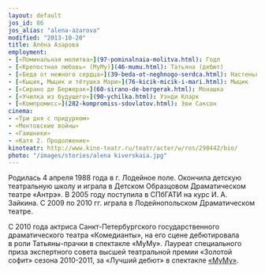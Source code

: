 ```yaml
---
layout: default
jos_id: 86
jos_alias: "alena-azarova"
modified: "2013-10-20"
title: Алёна Азарова
employment:
- [«Поминальная молитва»](97-pominalnaia-molitva.html): Годл
- [«Крепостная любовь» (МуМу)](46-mumu.html): Татьяна (дебют)
- [«Беда от нежного сердца»](39-beda-ot-neghnogo-serdca.html): Настенька
- [«Кыцик, Мыцик и тётушка Мари»](76-kicik-micik-i-mari.html): Мыцик
- [«Сирано де Бержерак»](60-sirano-de-bergerak.html): Монашка
- [«Училка из будущего»](90-ychilka.html): Уэнди Кларк
- [«Компромисс»](282-kompromiss-sdovlatov.html): Эви Саксон
cinema:
- «Три дня с придурком»
- «Ментовские войны»
- «Гаишники»
- «Катя 2. Продолжение»
kinoteatr: http://www.kino-teatr.ru/teatr/acter/w/ros/290442/bio/
photo: "/images/stories/alena kiverskaia.jpg"
---
```


Родилась 4 апреля 1988 года в г. Лодейное поле. Окончила детскую театральную школу и играла в Детском Образцовом Драматическом театре «Антрэ». В 2005 году поступила в СПбГАТИ на курс И. А. Зайкина. С 2009 по 2010 гг. играла в Лодейнопольском Драматическом театре.

С 2010 года актриса Санкт-Петербургского государственного драматического театра «Комедианты», на его сцене дебютировала в роли Татьяны-прачки в спектакле «МуМу». Лауреат специального приза экспертного совета высшей театральной премии «Золотой софит» сезона 2010-2011, за «Лучший дебют» в спектакле [«МуМу»](46-mumu.html).